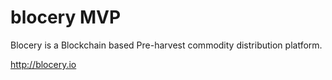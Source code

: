 # blocery MVP

Blocery is a Blockchain based Pre-harvest commodity distribution platform.

http://blocery.io 

